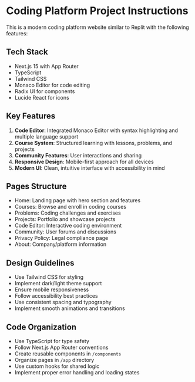 <!-- Use this file to provide workspace-specific custom instructions to Copilot. For more details, visit https://code.visualstudio.com/docs/copilot/copilot-customization#_use-a-githubcopilotinstructionsmd-file -->

# Coding Platform Project Instructions

This is a modern coding platform website similar to Replit with the following features:

## Tech Stack
- Next.js 15 with App Router
- TypeScript
- Tailwind CSS
- Monaco Editor for code editing
- Radix UI for components
- Lucide React for icons

## Key Features
1. **Code Editor**: Integrated Monaco Editor with syntax highlighting and multiple language support
2. **Course System**: Structured learning with lessons, problems, and projects
3. **Community Features**: User interactions and sharing
4. **Responsive Design**: Mobile-first approach for all devices
5. **Modern UI**: Clean, intuitive interface with accessibility in mind

## Pages Structure
- Home: Landing page with hero section and features
- Courses: Browse and enroll in coding courses
- Problems: Coding challenges and exercises
- Projects: Portfolio and showcase projects
- Code Editor: Interactive coding environment
- Community: User forums and discussions
- Privacy Policy: Legal compliance page
- About: Company/platform information

## Design Guidelines
- Use Tailwind CSS for styling
- Implement dark/light theme support
- Ensure mobile responsiveness
- Follow accessibility best practices
- Use consistent spacing and typography
- Implement smooth animations and transitions

## Code Organization
- Use TypeScript for type safety
- Follow Next.js App Router conventions
- Create reusable components in `/components`
- Organize pages in `/app` directory
- Use custom hooks for shared logic
- Implement proper error handling and loading states
